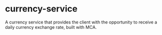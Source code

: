 # currency-service
A currency service that provides the client with the opportunity to receive a daily currency exchange rate, built with MCA.

